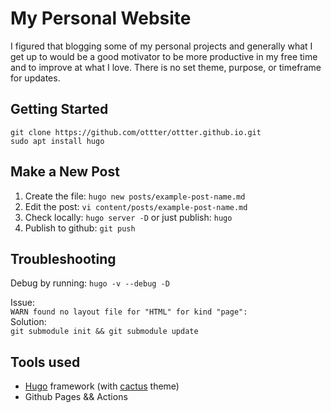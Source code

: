 # My Personal Website

I figured that blogging some of my personal projects and generally what I get up to would be a
 good motivator to be more productive in my free time and to improve at what I love. There is
 no set theme, purpose, or timeframe for updates.

## Getting Started

```terminal
git clone https://github.com/ottter/ottter.github.io.git
sudo apt install hugo
```

## Make a New Post

1. Create the file: `hugo new posts/example-post-name.md`
2. Edit the post: `vi content/posts/example-post-name.md`
3. Check locally: `hugo server -D` or just publish: `hugo`
4. Publish to github: `git push`

## Troubleshooting

Debug by running: `hugo -v --debug -D`

Issue:\
`WARN found no layout file for "HTML" for kind "page":`\
Solution:\
`git submodule init && git submodule update`

## Tools used

* [Hugo](https://gohugo.io/) framework (with [cactus](https://themes.gohugo.io/hugo-theme-cactus/) theme)
* Github Pages && Actions
